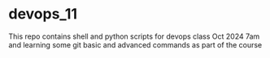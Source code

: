 # devops_11
This repo contains shell and python scripts for devops class Oct 2024 7am and learning some git basic and advanced commands as part of the course
